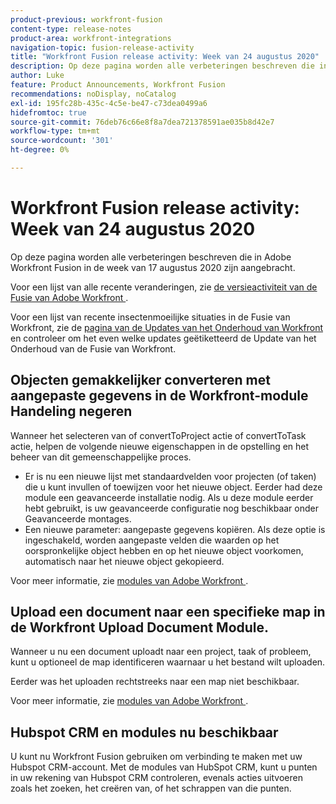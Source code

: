 ```yaml
---
product-previous: workfront-fusion
content-type: release-notes
product-area: workfront-integrations
navigation-topic: fusion-release-activity
title: "Workfront Fusion release activity: Week van 24 augustus 2020"
description: Op deze pagina worden alle verbeteringen beschreven die in Adobe Workfront Fusion in de week van 17 augustus 2020 zijn aangebracht.
author: Luke
feature: Product Announcements, Workfront Fusion
recommendations: noDisplay, noCatalog
exl-id: 195fc28b-435c-4c5e-be47-c73dea0499a6
hidefromtoc: true
source-git-commit: 76deb76c66e8f8a7dea721378591ae035b8d42e7
workflow-type: tm+mt
source-wordcount: '301'
ht-degree: 0%

---
```


# Workfront Fusion release activity: Week van 24 augustus 2020

Op deze pagina worden alle verbeteringen beschreven die in Adobe Workfront Fusion in de week van 17 augustus 2020 zijn aangebracht.

Voor een lijst van alle recente veranderingen, zie [ de versieactiviteit van de Fusie van Adobe Workfront ](../../../../../product-announcements/product-releases/fusion-release-activity/fusion-release-activity.md).

Voor een lijst van recente insectenmoeilijke situaties in de Fusie van Workfront, zie de [ pagina van de Updates van het Onderhoud van Workfront ](https://experienceleague.adobe.com/docs/workfront-known-issues/releases/current-updates.html) en controleer om het even welke updates geëtiketteerd de Update van het Onderhoud van de Fusie van Workfront.

## Objecten gemakkelijker converteren met aangepaste gegevens in de Workfront-module Handeling negeren

Wanneer het selecteren van of convertToProject actie of convertToTask actie, helpen de volgende nieuwe eigenschappen in de opstelling en het beheer van dit gemeenschappelijke proces.

* Er is nu een nieuwe lijst met standaardvelden voor projecten (of taken) die u kunt invullen of toewijzen voor het nieuwe object. Eerder had deze module een geavanceerde installatie nodig. Als u deze module eerder hebt gebruikt, is uw geavanceerde configuratie nog beschikbaar onder Geavanceerde montages.
* Een nieuwe parameter: aangepaste gegevens kopiëren. Als deze optie is ingeschakeld, worden aangepaste velden die waarden op het oorspronkelijke object hebben en op het nieuwe object voorkomen, automatisch naar het nieuwe object gekopieerd.

Voor meer informatie, zie [ modules van Adobe Workfront ](../../../../../workfront-fusion/apps-and-their-modules/workfront-modules.md).

## Upload een document naar een specifieke map in de Workfront Upload Document Module.

Wanneer u nu een document uploadt naar een project, taak of probleem, kunt u optioneel de map identificeren waarnaar u het bestand wilt uploaden.

Eerder was het uploaden rechtstreeks naar een map niet beschikbaar.

Voor meer informatie, zie [ modules van Adobe Workfront ](../../../../../workfront-fusion/apps-and-their-modules/workfront-modules.md).

## Hubspot CRM en modules nu beschikbaar

U kunt nu Workfront Fusion gebruiken om verbinding te maken met uw Hubspot CRM-account. Met de modules van HubSpot CRM, kunt u punten in uw rekening van Hubspot CRM controleren, evenals acties uitvoeren zoals het zoeken, het creëren van, of het schrappen van die punten.
